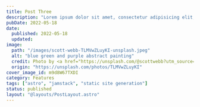 ```yaml
---
title: Post Three
description: "Lorem ipsum dolor sit amet, consectetur adipisicing elit, sed do eiusmod tempor incididunt ut labore et dolore magna aliqua."
pubDate: 2022-05-18
date: 
  published: 2022-05-18
  updated:
image:
  path: "/images/scott-webb-TLMVwZLuyKI-unsplash.jpeg"
  alt: "blue green and purple abstract painting"
  credit: Photo by <a href="https://unsplash.com/@scottwebb?utm_source=unsplash&utm_medium=referral&utm_content=creditCopyText">Scott Webb</a> on <a href="https://unsplash.com/@scottwebb?utm_source=unsplash&utm_medium=referral&utm_content=creditCopyText">Unsplash</a>
  origin: "https://unsplash.com/photos/TLMVwZLuyKI"
cover_image_id: m9d8W67TXDI
category: Features
tags: ["astro", "jamstack", "static site generation"]
status: published
layout: "@layouts/PostLayout.astro"
---
```

